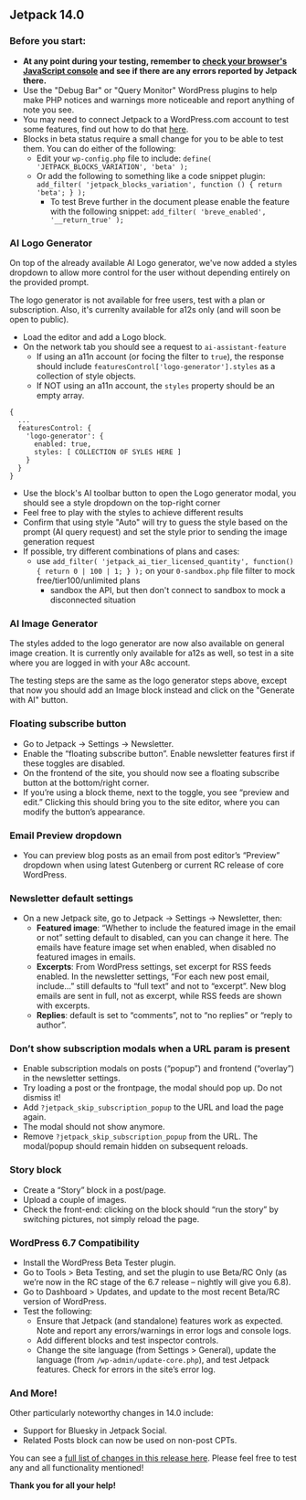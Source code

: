 ## Jetpack 14.0

### Before you start:

- **At any point during your testing, remember to [check your browser's JavaScript console](https://wordpress.org/support/article/using-your-browser-to-diagnose-javascript-errors/#step-3-diagnosis) and see if there are any errors reported by Jetpack there.**
- Use the "Debug Bar" or "Query Monitor" WordPress plugins to help make PHP notices and warnings more noticeable and report anything of note you see.
- You may need to connect Jetpack to a WordPress.com account to test some features, find out how to do that [here](https://jetpack.com/support/getting-started-with-jetpack/).
- Blocks in beta status require a small change for you to be able to test them. You can do either of the following:
  - Edit your `wp-config.php` file to include: `define( 'JETPACK_BLOCKS_VARIATION', 'beta' );`
  - Or add the following to something like a code snippet plugin: `add_filter( 'jetpack_blocks_variation', function () { return 'beta'; } );`
	- To test Breve further in the document please enable the feature with the following snippet: `add_filter( 'breve_enabled', '__return_true' );`

### AI Logo Generator

On top of the already available AI Logo generator, we've now added a styles dropdown to allow more control for the user without depending entirely on the provided prompt.

The logo generator is not available for free users, test with a plan or subscription. Also, it's currenlty available for a12s only (and will soon be open to public).

- Load the editor and add a Logo block.
- On the network tab you should see a request to `ai-assistant-feature`
  - If using an a11n account (or focing the filter to `true`), the response should include `featuresControl['logo-generator'].styles` as a collection of style objects.
  - If NOT using an a11n account, the `styles` property should be an empty array.
```
{
  ...
  featuresControl: {
    'logo-generator': {
      enabled: true,
      styles: [ COLLECTION OF SYLES HERE ]
    }
  }
}
```
- Use the block's AI toolbar button to open the Logo generator modal, you should see a style dropdown on the top-right corner
- Feel free to play with the styles to achieve different results
- Confirm that using style "Auto" will try to guess the style based on the prompt (AI query request) and set the style prior to sending the image generation request
- If possible, try different combinations of plans and cases:
  - use `add_filter( 'jetpack_ai_tier_licensed_quantity', function() { return 0 | 100 | 1; } );` on your `0-sandbox.php` file filter to mock free/tier100/unlimited plans
	- sandbox the API, but then don't connect to sandbox to mock a disconnected situation

### AI Image Generator

The styles added to the logo generator are now also available on general image creation.
It is currently only available for a12s as well, so test in a site where you are logged in with your A8c account.

The testing steps are the same as the logo generator steps above, except that now you should add an Image block instead and click on the "Generate with AI" button.

### Floating subscribe button

- Go to Jetpack -> Settings -> Newsletter.
- Enable the “floating subscribe button”. Enable newsletter features first if these toggles are disabled.
- On the frontend of the site, you should now see a floating subscribe button at the bottom/right corner.
- If you’re using a block theme, next to the toggle, you see “preview and edit.” Clicking this should bring you to the site editor, where you can modify the button’s appearance.

### Email Preview dropdown

- You can preview blog posts as an email from post editor’s “Preview” dropdown when using latest Gutenberg or current RC release of core WordPress.

### Newsletter default settings

- On a new Jetpack site, go to Jetpack -> Settings -> Newsletter, then:
	- **Featured image**: “Whether to include the featured image in the email or not” setting default to disabled, can you can change it here. The emails have feature image set when enabled, when disabled no featured images in emails.
	- **Excerpts**: From WordPress settings, set excerpt for RSS feeds enabled. In the newsletter settings, “For each new post email, include…” still defaults to “full text” and not to “excerpt”. New blog emails are sent in full, not as excerpt, while RSS feeds are shown with excerpts.
	- **Replies**: default is set to “comments”, not to “no replies” or “reply to author”.

### Don’t show subscription modals when a URL param is present

- Enable subscription modals on posts (“popup”) and frontend (“overlay”) in the newsletter settings.
- Try loading a post or the frontpage, the modal should pop up. Do not dismiss it!
- Add `?jetpack_skip_subscription_popup` to the URL and load the page again.
- The modal should not show anymore.
- Remove `?jetpack_skip_subscription_popup` from the URL. The modal/popup should remain hidden on subsequent reloads.

### Story block

- Create a “Story” block in a post/page.
- Upload a couple of images.
- Check the front-end: clicking on the block should “run the story” by switching pictures, not simply reload the page.

### WordPress 6.7 Compatibility

- Install the WordPress Beta Tester plugin.
- Go to Tools > Beta Testing, and set the plugin to use Beta/RC Only (as we’re now in the RC stage of the 6.7 release – nightly will give you 6.8).
- Go to Dashboard > Updates, and update to the most recent Beta/RC version of WordPress.
- Test the following:
	- Ensure that Jetpack (and standalone) features work as expected. Note and report any errors/warnings in error logs and console logs.
	- Add different blocks and test inspector controls.
	- Change the site language (from Settings > General), update the language (from `/wp-admin/update-core.php`), and test Jetpack features. Check for errors in the site’s error log.

### And More!

Other particularly noteworthy changes in 14.0 include:

- Support for Bluesky in Jetpack Social.
- Related Posts block can now be used on non-post CPTs.

You can see a [full list of changes in this release here](https://github.com/Automattic/jetpack-production/blob/trunk/CHANGELOG.md). Please feel free to test any and all functionality mentioned!

**Thank you for all your help!**
